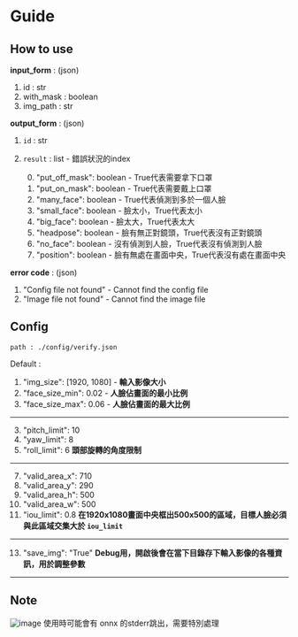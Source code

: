 # Guide

## How to use
**input_form** : (json)
1. id : str
2. with_mask : boolean
3. img_path : str

**output_form** : (json)

1. `id` : str
2. `result` : list - 錯誤狀況的index

    0. "put_off_mask": boolean -  True代表需要拿下口罩
    1. "put_on_mask": boolean -   True代表需要戴上口罩
    2. "many_face": boolean -     True代表偵測到多於一個人臉
    3. "small_face": boolean -    臉太小，True代表太小
    4. "big_face": boolean -      臉太大，True代表太大
    5. "headpose": boolean -      臉有無正對鏡頭，True代表沒有正對鏡頭
    6. "no_face": boolean -       沒有偵測到人臉，True代表沒有偵測到人臉
    7. "position": boolean -      臉有無處在畫面中央，True代表沒有處在畫面中央

**error code** : (json)
1. "Config file not found" - Cannot find the config file
2. "Image file not found" - Cannot find the image file

## Config
`path : ./config/verify.json`

Default : 
1. "img_size": [1920, 1080] - **輸入影像大小**
1. "face_size_min": 0.02 - **人臉佔畫面的最小比例**
1. "face_size_max": 0.06 - **人臉佔畫面的最大比例**
---
3. "pitch_limit": 10
4. "yaw_limit": 8
5. "roll_limit": 6
**頭部旋轉的角度限制**
---
7. "valid_area_x": 710
8. "valid_area_y": 290
9. "valid_area_h": 500
10. "valid_area_w": 500
12. "iou_limit": 0.8
**在1920x1080畫面中央框出500x500的區域，目標人臉必須與此區域交集大於 `iou_limit`**
---
13. "save_img": "True"
**Debug用，開啟後會在當下目錄存下輸入影像的各種資訊，用於調整參數**

---
## Note
![image](https://hackmd.io/_uploads/HySIT2nbR.png)
使用時可能會有 onnx 的stderr跳出，需要特別處理

